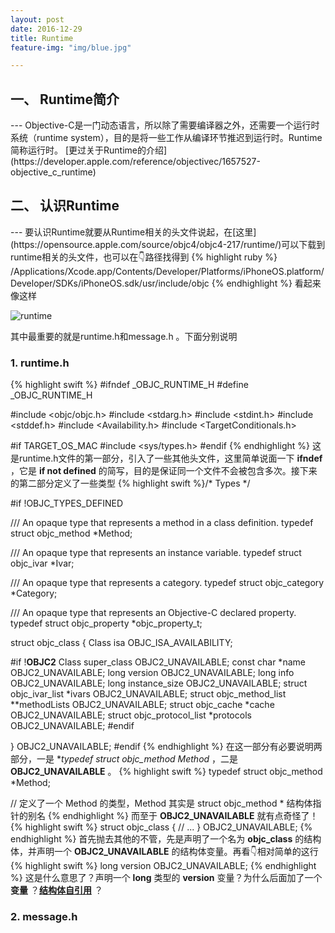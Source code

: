 ```yaml
---
layout: post
date: 2016-12-29
title: Runtime
feature-img: "img/blue.jpg"

---
```


<h2>一、 Runtime简介</h2>
---
Objective-C是一门动态语言，所以除了需要编译器之外，还需要一个运行时系统（runtime system），目的是将一些工作从编译环节推迟到运行时。Runtime简称运行时。
[更过关于Runtime的介绍](https://developer.apple.com/reference/objectivec/1657527-objective_c_runtime)

<h2>二、 认识Runtime</h2>
---
要认识Runtime就要从Runtime相关的头文件说起，在[这里](https://opensource.apple.com/source/objc4/objc4-217/runtime/)可以下载到runtime相关的头文件，也可以在👇路径找得到
{% highlight ruby %}
/Applications/Xcode.app/Contents/Developer/Platforms/iPhoneOS.platform/Developer/SDKs/iPhoneOS.sdk/usr/include/objc
{% endhighlight %}
看起来像这样

![runtime](http://ogkg37m8j.bkt.clouddn.com/image/runtime/runtime.jpg)

其中最重要的就是runtime.h和message.h 。下面分别说明
<h3>1. runtime.h</h3>
{% highlight swift %}
#ifndef _OBJC_RUNTIME_H
#define _OBJC_RUNTIME_H

#include <objc/objc.h>
#include <stdarg.h>
#include <stdint.h>
#include <stddef.h>
#include <Availability.h>
#include <TargetConditionals.h>

#if TARGET_OS_MAC
#include <sys/types.h>
#endif
{% endhighlight %}
这是runtime.h文件的第一部分，引入了一些其他头文件，这里简单说面一下 **ifndef** ，它是 **if not defined** 的简写，目的是保证同一个文件不会被包含多次。接下来的第二部分定义了一些类型
{% highlight swift %}/* Types */

#if !OBJC_TYPES_DEFINED

/// An opaque type that represents a method in a class definition.
typedef struct objc_method *Method;

/// An opaque type that represents an instance variable.
typedef struct objc_ivar *Ivar;

/// An opaque type that represents a category.
typedef struct objc_category *Category;

/// An opaque type that represents an Objective-C declared property.
typedef struct objc_property *objc_property_t;

struct objc_class {
    Class isa  OBJC_ISA_AVAILABILITY;

#if !__OBJC2__
    Class super_class                                        OBJC2_UNAVAILABLE;
    const char *name                                         OBJC2_UNAVAILABLE;
    long version                                             OBJC2_UNAVAILABLE;
    long info                                                OBJC2_UNAVAILABLE;
    long instance_size                                       OBJC2_UNAVAILABLE;
    struct objc_ivar_list *ivars                             OBJC2_UNAVAILABLE;
    struct objc_method_list **methodLists                    OBJC2_UNAVAILABLE;
    struct objc_cache *cache                                 OBJC2_UNAVAILABLE;
    struct objc_protocol_list *protocols                     OBJC2_UNAVAILABLE;
#endif

} OBJC2_UNAVAILABLE;
#endif
{% endhighlight %}
在这一部分有必要说明两部分，一是 **typedef struct objc_method *Method** ，二是 **OBJC2_UNAVAILABLE** 。
{% highlight swift %}
typedef struct objc_method *Method;

// 定义了一个 Method 的类型，Method 其实是 struct objc_method * 结构体指针的别名
{% endhighlight %}
而至于 **OBJC2_UNAVAILABLE** 就有点奇怪了！
{% highlight swift %}
struct objc_class {
  // ...
} OBJC2_UNAVAILABLE;
{% endhighlight %}
首先抛去其他的不管，先是声明了一个名为 **objc_class** 的结构体，并声明一个 **OBJC2_UNAVAILABLE** 的结构体变量。再看👇相对简单的这行
{% highlight swift %}
long version                                             OBJC2_UNAVAILABLE;
{% endhighlight %}
这是什么意思了？声明一个 **long** 类型的 **version** 变量？为什么后面加了一个 **变量** ？**[结构体自引用]()** ？

<h3>2. message.h</h3>
